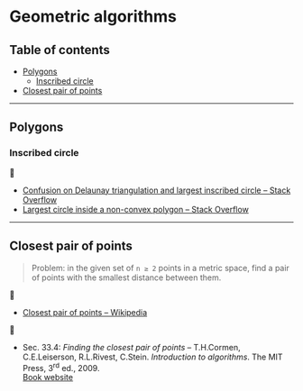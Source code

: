 # Geometric algorithms

## Table of contents

* [Polygons](#polygons)
	* [Inscribed circle](#inscribed_circle)
* [Closest pair of points](#closest_pair_of_points)
---


## Polygons

### Inscribed circle

:link:

* [Confusion on Delaunay triangulation and largest inscribed circle &ndash; Stack Overflow](https://stackoverflow.com/questions/27872964/confusion-on-delaunay-triangulation-and-largest-inscribed-circle)
* [Largest circle inside a non-convex polygon &ndash; Stack Overflow](https://stackoverflow.com/questions/4279478/largest-circle-inside-a-non-convex-polygon)

---

## Closest pair of points

> Problem: in the given set of <code>n &geq; 2</code> points in a metric space, find a pair of points with the smallest distance between them.

:link:

* [Closest pair of points &ndash; Wikipedia](https://en.wikipedia.org/wiki/Closest_pair_of_points_problem)

:book:

* Sec. 33.4: *Finding the closest pair of points* &ndash; T.H.Cormen, C.E.Leiserson, R.L.Rivest, C.Stein. *Introduction to algorithms*. The MIT Press, 3<sup>rd</sup> ed., 2009.\
[Book website](https://mitpress.mit.edu/books/introduction-algorithms-third-edition)

